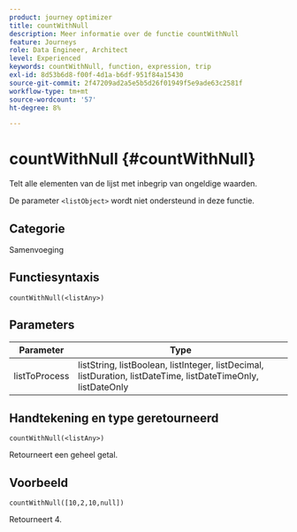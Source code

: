 ```yaml
---
product: journey optimizer
title: countWithNull
description: Meer informatie over de functie countWithNull
feature: Journeys
role: Data Engineer, Architect
level: Experienced
keywords: countWithNull, function, expression, trip
exl-id: 8d53b6d8-f00f-4d1a-b6df-951f84a15430
source-git-commit: 2f47209ad2a5e5b5d26f01949f5e9ade63c2581f
workflow-type: tm+mt
source-wordcount: '57'
ht-degree: 8%

---
```


# countWithNull {#countWithNull}

Telt alle elementen van de lijst met inbegrip van ongeldige waarden.

De parameter `<listObject>` wordt niet ondersteund in deze functie.

## Categorie

Samenvoeging

## Functiesyntaxis

`countWithNull(<listAny>)`

## Parameters

| Parameter | Type |
|-----------|------------------|
| listToProcess | listString, listBoolean, listInteger, listDecimal, listDuration, listDateTime, listDateTimeOnly, listDateOnly |

## Handtekening en type geretourneerd

`countWithNull(<listAny>)`

Retourneert een geheel getal.

## Voorbeeld

`countWithNull([10,2,10,null])`

Retourneert 4.
